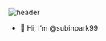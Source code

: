 ![header](https://capsule-render.vercel.app/api?type=waving&color=auto&height=150&section=header&text=💞️SUBIN💞️&fontSize=50)


- 👋 Hi, I’m @subinpark99




